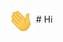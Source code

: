 <img src = "https://github.com/ajitirto/ajitirto/blob/main/wavehand.gif" width = "40" align="center">  
# Hi